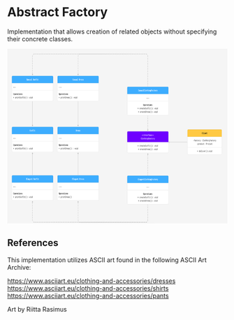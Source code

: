 # Abstract Factory
Implementation that allows creation of related objects without specifying their concrete classes.

<img src="./UML.png" alt="UML Diagram" width=750 height=400>


## References

This implementation utilizes ASCII art found in the following ASCII Art Archive:

https://www.asciiart.eu/clothing-and-accessories/dresses
https://www.asciiart.eu/clothing-and-accessories/shirts
https://www.asciiart.eu/clothing-and-accessories/pants

Art by Riitta Rasimus
